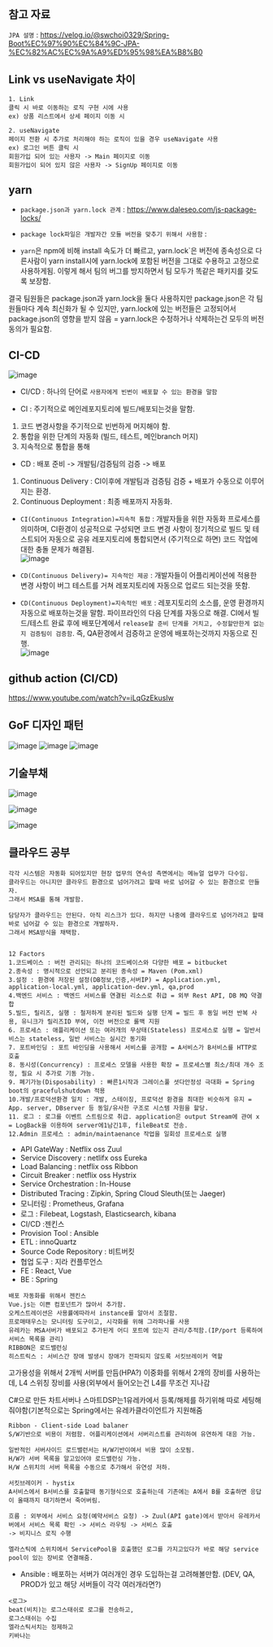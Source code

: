## 참고 자료
`JPA 설명` : https://velog.io/@swchoi0329/Spring-Boot%EC%97%90%EC%84%9C-JPA-%EC%82%AC%EC%9A%A9%ED%95%98%EA%B8%B0

## 



## Link vs useNavigate 차이
```
1. Link
클릭 시 바로 이동하는 로직 구현 시에 사용
ex) 상품 리스트에서 상세 페이지 이동 시

2. useNavigate
페이지 전환 시 추가로 처리해야 하는 로직이 있을 경우 useNavigate 사용
ex) 로그인 버튼 클릭 시
회원가입 되어 있는 사용자 -> Main 페이지로 이동
회원가입이 되어 있지 않은 사용자 -> SignUp 페이지로 이동
```



## yarn

- `package.json과 yarn.lock 관계` : https://www.daleseo.com/js-package-locks/

- `package lock파일은 개발자간 모듈 버전을 맞추기 위해서 사용함` :

- `yarn`은 npm에 비해 install 속도가 더 빠르고, yarn.lock`은 버전에 종속성으로 다른사람이 yarn install시에 yarn.lock에 포함된 버전을 그대로 수용하고 고정으로 사용하게됨. 이렇게 해서 팀의 버그를 방지하면서 팀 모두가 똑같은 패키지를 갖도록 보장함.

결국 팀원들은 package.json과 yarn.lock을 둘다 사용하지만 package.json은 각 팀원들마다 계속 최신화가 될 수 있지만, yarn.lock에 있는 버전들은 고정되어서 package.json의 영향을 받지 않음 = yarn.lock은 수정하거나 삭제하는건 모두의 버전 동의가 필요함.


## CI-CD 

![image](https://user-images.githubusercontent.com/35188271/176850388-2c3a4de6-87f8-4ab1-b660-baac4307ae84.png)

- CI/CD : 하나의 단어로 `사용자에게 빈번이 배포할 수 있는 환경을 말함`

- CI : 주기적으로 메인레포지토리에 빌드/배포되는것을 말함. 
 1. 코드 변경사항을 주기적으로 빈번하게 머지해야 함.
 2. 통합을 위한 단계의 자동화 (빌드, 테스트, 메인branch 머지)
 3. 지속적으로 통합을 통해 


- CD : 배포 준비 -> 개발팀/검증팀의 검증 -> 배포
 1. Continuous Delivery : CI이후에 개발팀과 검증팀 검증 + 배포가 수동으로 이루어지는 환경.
 2. Continuous Deployment : 최종 배포까지 자동화.

- `CI(Continuous Integration)=지속적 통합` : 개발자들을 위한 자동화 프로세스를 의미하며, CI환경이 성공적으로 구성되면 코드 변경 사항이 정기적으로 빌드 및 테스트되어 자동으로 공유 레포지토리에 통합되면서 (주기적으로 하면) 코드 작업에 대한 충돌 문제가 해결됨.  
![image](https://user-images.githubusercontent.com/35188271/176574781-4dbb038e-fa63-45f9-aa30-f965a8739927.png)

- `CD(Continuous Delivery)= 지속적인 제공` : 개발자들이 어플리케이션에 적용한 변경 사항이 버그 테스트를 거쳐 레포지토리에 자동으로 업로드 되는것을 뜻함.
- `CD(Continuous Deployment)=지속적인 배포` : 레포지토리의 소스를, 운영 환경까지 자동으로 배포하는것을 말함. 파이프라인의 다음 단계를 자동으로 해결.
CI에서 빌드/테스트 완료 후에 배포단계에서 `release할 준비 단계를 거치고, 수정할만한게 없는지 검증팀이 검증함`. 즉, QA환경에서 검증하고 운영에 배포하는것까지 자동으로 진행.  
![image](https://user-images.githubusercontent.com/35188271/176652903-71b34eb3-f12b-4a95-a34f-6b4e6edcf384.png)


## github action (CI/CD)

https://www.youtube.com/watch?v=iLqGzEkusIw


## GoF 디자인 패턴
![image](https://user-images.githubusercontent.com/35188271/176984284-8cc3aeea-1b7d-4de4-a736-9da563b384bf.png)
![image](https://user-images.githubusercontent.com/35188271/176984290-5fa38589-4093-46b7-86b8-9694a91976cd.png)
![image](https://user-images.githubusercontent.com/35188271/176984296-b6d133d6-d832-4d1e-82e9-3e7f4008c06b.png)


## 기술부채
![image](https://user-images.githubusercontent.com/35188271/176984405-b04c2c6e-5c38-4ee0-88af-e6a195f61048.png)  
  
    
![image](https://user-images.githubusercontent.com/35188271/176984440-7df8055d-8eb9-4af2-bd2b-1e0c3daeda25.png)  
  
  
![image](https://user-images.githubusercontent.com/35188271/176984464-6104b8e4-3913-4446-93b5-7852cde72fd9.png)  
  
  





## 클라우드 공부
```
각각 시스템은 자동화 되어있지만 현장 업무의 연속성 측면에서는 메뉴얼 업무가 다수임.
클라우드는 아니지만 클라우드 환경으로 넘어가려고 할때 바로 넘어갈 수 있는 환경으로 만들자.
그래서 MSA를 통해 개발함.

담당자가 클라우드는 안된다. 아직 리스크가 있다. 하지만 나중에 클라우드로 넘어가려고 할때 바로 넘어갈 수 있는 환경으로 개발하자.
그래서 MSA방식을 채택함.


```

```
12 Factors
1.코드베이스 : 버전 관리되는 하나의 코드베이스와 다양한 배포 = bitbucket
2.종속성 : 명시적으로 선언되고 분리된 종속성 = Maven (Pom.xml)
3.설정 : 환경에 저장된 설정(DB정보,인증,서버IP) = Application.yml, application-local.yml, application-dev.yml, qa,prod
4.백엔드 서비스 : 백엔드 서비스를 연결된 리소스로 취급 = 외부 Rest API, DB MQ 약결합
5.빌드, 릴리즈, 실행 : 철저하게 분리된 빌드와 실행 단계 = 빌드 후 동일 버전 반복 사용, 유니크가 릴리즈ID 부여, 이전 버전으로 롤백 지원 
6. 프로세스 : 애플리케이션 또는 여러개의 무상태(Stateless) 프로세스로 실행 = 일반서비스는 stateless, 일반 서비스는 실시간 동기화
7. 포트바인딩 : 포트 바인딩을 사용해서 서비스를 공개함 = A서비스가 B서비스를 HTTP로 호출
8. 동시성(Concurrency) : 프로세스 모델을 사용한 확장 = 프로세스별 최소/최대 개수 조정, 필요 시 추가로 기동 가능.
9. 폐기가능(Disposability) : 빠른1시작과 그레이스풀 셧다안정성 극대화 = Spring boot의 gracefulshutdown 적용
10.개발/프로덕션환경 일치 : 개발, 스테이징, 프로덕션 환경을 최대한 비슷하게 유지 = App. server, DBserver 등 동일/유사한 구조로 시스템 자원을 할당.
11. 로그 : 로그를 이벤트 스트림으로 취급. application은 output Stream에 관여 x = LogBack을 이용하여 server에1남긴1후, fileBeat로 전송.
12.Admin 프로세스 : admin/maintaenance 작업을 일회성 프로세스로 실행
```

- API GateWay : Netflix oss Zuul 
- Service Discovery : netlifx oss Eureka
- Load Balancing : netflix oss Ribbon
- Circuit Breaker : netflix oss Hystrix
- Service Orchestration : In-House
- Distributed Tracing : Zipkin, Spring Cloud Sleuth(또는 Jaeger)
- 모니터링 : Prometheus, Grafana 
- 로그 : Filebeat, Logstash, Elasticsearch, kibana
- CI/CD :젠킨스
- Provision Tool : Ansible
- ETL : innoQuartz
- Source Code Repository : 비트버킷
- 협업 도구 : 지라 컨플루언스
- FE : React, Vue 
- BE : Spring 

```
배포 자동화를 위해서 젠킨스
Vue.js는 이쁜 컴포넌트가 많아서 추가함.
오케스트레이션은 사용률에따라서 instance를 알아서 조절함.
프로매태우스는 모니터링 도구이고, 시각화를 위해 그라파나를 사용
유레카는 MSA서버가 배포되고 추가된게 어디 포트에 있는지 관리/추적함.(IP/port 등록하여 서비스 목록을 관리) 
RIBBON은 로드밸런싱
히스트릭스 : 서비스간 장애 발생시 장애가 전파되지 않도록 서킷브레이커 역할
```

고가용성을 위해서 2개씩 서버를 만듬(HPA?)
이중화를 위해서 2개의 장비를 사용하는데, L4 스위칭 장비를 사용(외부에서 들어오는건 L4를 무조건 지나감

C#으로 만든 차트서버나 스마트DSP는1유레카에서 등록/해제를 하기위해 따로 세팅해줘야함(기본적으로는 Spring에서는 유레카클라이언트가 지원해줌


```
Ribbon - Client-side Load balaner 
S/W기반으로 비용이 저렴함. 어플리케이션에서 서버리스트를 관리하여 유연하게 대응 가능.

일반적인 서버사이드 로드밸런서는 H/W기반이여서 비용 많이 소모됨. 
H/W가 서버 목록을 알고있어야 로드밸런싱 가능.
H/W 스위치의 서버 목록을 수동으로 추가해서 유연성 저하.
```

```
서킷브레이커 - hystix
A서비스에서 B서비스를 호출할때 동기형식으로 호출하는데 기존에는 A에서 B를 호출하면 응답이 올때까지 대기하면서 죽어버림.

```


```
흐름 : 외부에서 서비스 요청(예약서비스 요청) -> Zuul(API gate)에서 받아서 유레카서버에서 서비스 목록 확인 -> 서비스 라우팅 -> 서비스 호출
-> 비지니스 로직 수행 

엘라스틱에 스위치에서 ServicePool을 호출했던 로그를 가지고있다가 바로 해당 service pool이 있는 장비로 연결해줌.

```

- Ansible : 배포하는 서버가 여러개인 경우 도입하는걸 고려해볼만함. (DEV, QA, PROD가 있고 해당 서버들이 각각 여러개라면?)



```
<로그>
beat(비치)는 로그스태쉬로 로그를 전송하고,
로그스태쉬는 수집
엘라스틱서치는 정제하고
키바나는 
```
